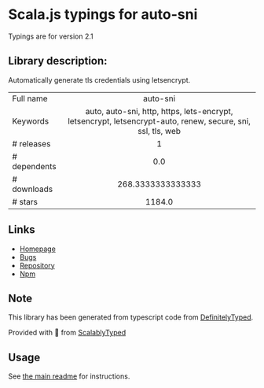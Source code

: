 
# Scala.js typings for auto-sni

Typings are for version 2.1

## Library description:
Automatically generate tls credentials using letsencrypt.

|                    |                 |
| ------------------ | :-------------: |
| Full name          | auto-sni |
| Keywords           | auto, auto-sni, http, https, lets-encrypt, letsencrypt, letsencrypt-auto, renew, secure, sni, ssl, tls, web |
| # releases         | 1 |
| # dependents       | 0.0 |
| # downloads        | 268.3333333333333 |
| # stars            | 1184.0 |

## Links
- [Homepage](https://github.com/DylanPiercey/auto-sni)
- [Bugs](https://github.com/DylanPiercey/auto-sni/issues)
- [Repository](https://github.com/DylanPiercey/auto-sni)
- [Npm](https://www.npmjs.com/package/auto-sni)
    


## Note
This library has been generated from typescript code from [DefinitelyTyped](https://definitelytyped.org).

Provided with :purple_heart: from [ScalablyTyped](https://github.com/oyvindberg/ScalablyTyped)

## Usage
See [the main readme](../../readme.md) for instructions.


